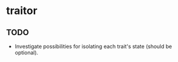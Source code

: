 # traitor


## TODO

  * Investigate possibilities for isolating each trait's state (should be optional).